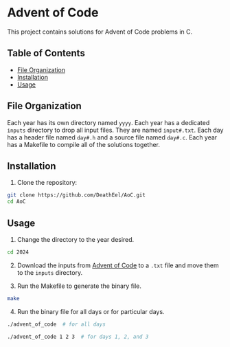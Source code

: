 # Advent of Code
This project contains solutions for Advent of Code problems in C.

## Table of Contents
- [File Organization](#file-organization)
- [Installation](#installation)
- [Usage](#usage)

## File Organization
Each year has its own directory named `yyyy`.
Each year has a dedicated `inputs` directory to drop all input files. They are named `input#.txt`.
Each day has a header file named `day#.h` and a source file named `day#.c`.
Each year has a Makefile to compile all of the solutions together.

## Installation
1. Clone the repository:
```bash
git clone https://github.com/DeathEel/AoC.git
cd AoC
```

## Usage
1. Change the directory to the year desired.
```bash
cd 2024
```

2. Download the inputs from [Advent of Code](https://adventofcode.com/) to a `.txt` file and move them to the `inputs` directory.

3. Run the Makefile to generate the binary file.
```bash
make
```

4. Run the binary file for all days or for particular days.
```bash
./advent_of_code  # for all days
```
```bash
./advent_of_code 1 2 3  # for days 1, 2, and 3
```
